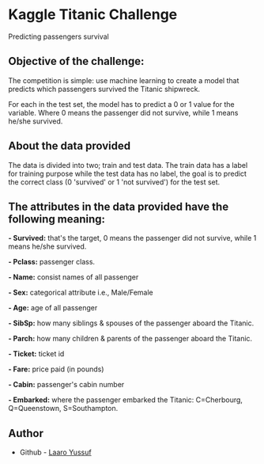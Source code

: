# Kaggle Titanic Challenge
Predicting passengers survival

## Objective of the challenge:
The competition is simple: use machine learning to create a model that predicts which passengers survived the Titanic shipwreck.

For each in the test set, the model has to predict a 0 or 1 value for the variable. Where 0 means the passenger did not survive, while 1 means he/she survived.

## About the data provided
The data is divided into two; train and test data. The train data has a label for training purpose while the test data has no label, the goal is to predict the correct class (0 'survived' or 1 'not survived') for the test set.

## The attributes in the data provided have the following meaning:
 **- Survived:** that's the target, 0 means the passenger did not survive, while 1 means he/she survived.

 **- Pclass:** passenger class.

 **- Name:** consist names of all passenger

 **- Sex:** categorical attribute i.e., Male/Female

 **- Age:** age of all passenger

 **- SibSp:** how many siblings & spouses of the passenger aboard the Titanic.

 **- Parch:** how many children & parents of the passenger aboard the Titanic.

 **- Ticket:** ticket id

 **- Fare:** price paid (in pounds)

 **- Cabin:** passenger's cabin number

 **- Embarked:** where the passenger embarked the Titanic: C=Cherbourg, Q=Queenstown, S=Southampton.
 
 
 ## Author
- Github - [Laaro Yussuf](https://github.com/Laaroyussuf)



